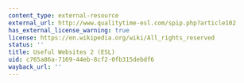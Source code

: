 ```yaml
---
content_type: external-resource
external_url: http://www.qualitytime-esl.com/spip.php?article102
has_external_license_warning: true
license: https://en.wikipedia.org/wiki/All_rights_reserved
status: ''
title: Useful Websites 2 (ESL)
uid: c765a86a-7169-44eb-8cf2-0fb315debdf6
wayback_url: ''
---
```

